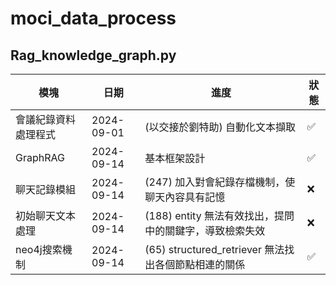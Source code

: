 # moci_data_process

## Rag_knowledge_graph.py
| 模塊  | 日期 |      進度     |狀態|
| ------------- | ------------- | -------------|  ------------- |
| 會議紀錄資料處理程式  | 2024-09-01  |(以交接於劉特助) 自動化文本擷取 |✅|
| GraphRAG  | 2024-09-14  |基本框架設計 |✅|
| 聊天記錄模組  | 2024-09-14  |(247) 加入對會紀錄存檔機制，使聊天內容具有記憶  |❌|
| 初始聊天文本處理  | 2024-09-14  |(188) entity 無法有效找出，提問中的關鍵字，導致檢索失效  |❌|
| neo4j搜索機制  | 2024-09-14  |(65) structured_retriever 無法找出各個節點相連的關係  |✅|
